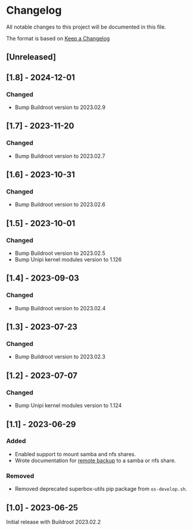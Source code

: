 # Changelog

All notable changes to this project will be documented in this file.

The format is based on [Keep a Changelog](https://keepachangelog.com/en/1.0.0/)

## [Unreleased]

## [1.8] - 2024-12-01

### Changed

- Bump Buildroot version to 2023.02.9

## [1.7] - 2023-11-20

### Changed

- Bump Buildroot version to 2023.02.7

## [1.6] - 2023-10-31

### Changed

- Bump Buildroot version to 2023.02.6

## [1.5] - 2023-10-01

### Changed

- Bump Buildroot version to 2023.02.5
- Bump Unipi kernel modules version to 1.126

## [1.4] - 2023-09-03

### Changed

- Bump Buildroot version to 2023.02.4

## [1.3] - 2023-07-23

### Changed

- Bump Buildroot version to 2023.02.3

## [1.2] - 2023-07-07

### Changed

- Bump Unipi kernel modules version to 1.124

## [1.1] - 2023-06-29

### Added

- Enabled support to mount samba and nfs shares.
- Wrote documentation for [remote backup](docs/backup-config.md) to a samba or nfs share.

### Removed

- Removed deprecated superbox-utils pip package from `os-develop.sh`.

## [1.0] - 2023-06-25

Initial release with Buildroot 2023.02.2
